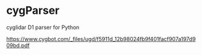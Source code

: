 # cygParser
cyglidar D1 parser for Python

https://www.cygbot.com/_files/ugd/f5911d_12b98024fb9f401facf907a197d909bd.pdf
